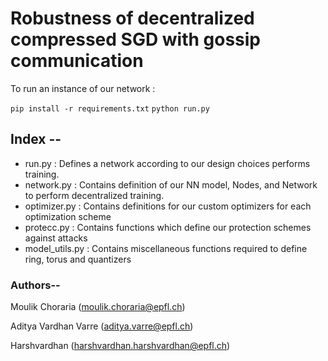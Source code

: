# Robustness of decentralized compressed SGD with gossip communication

To run an instance of our network : 

`pip install -r requirements.txt`
`python run.py`


## Index --
- run.py : Defines a network according to our design choices performs training.
- network.py : Contains definition of our NN model, Nodes, and Network to perform decentralized training.
- optimizer.py : Contains definitions for our custom optimizers for each optimization scheme
- protecc.py : Contains functions which define our protection schemes against attacks
- model_utils.py : Contains miscellaneous functions required to define ring, torus and quantizers



### Authors--
Moulik Choraria (moulik.choraria@epfl.ch)


Aditya Vardhan Varre (aditya.varre@epfl.ch)


Harshvardhan (harshvardhan.harshvardhan@epfl.ch)